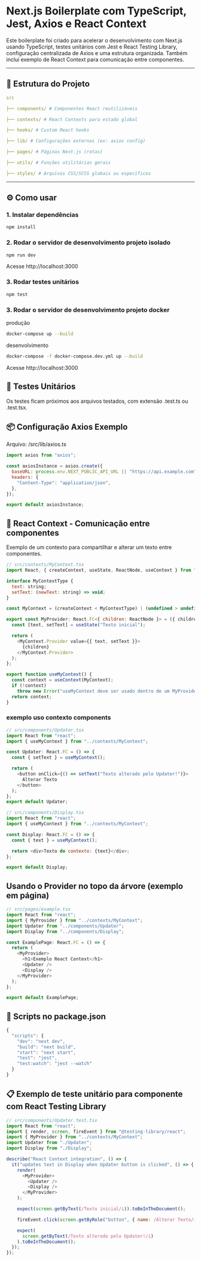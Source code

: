 # Next.js Boilerplate com TypeScript, Jest, Axios e React Context

Este boilerplate foi criado para acelerar o desenvolvimento com Next.js usando TypeScript, testes unitários com Jest e React Testing Library, configuração centralizada de Axios e uma estrutura organizada. Também inclui exemplo de React Context para comunicação entre componentes.

---

## 📁 Estrutura do Projeto

```yaml
src

├── components/ # Componentes React reutilizáveis

├── contexts/ # React Contexts para estado global

├── hooks/ # Custom React hooks

├── lib/ # Configurações externas (ex: axios config)

├── pages/ # Páginas Next.js (rotas)

├── utils/ # Funções utilitárias gerais

├── styles/ # Arquivos CSS/SCSS globais ou específicos
```

---

## ⚙️ Como usar

### 1. Instalar dependências

```bash
npm install
```

### 2. Rodar o servidor de desenvolvimento projeto isolado

```bash
npm run dev
```

Acesse http://localhost:3000

### 3. Rodar testes unitários

```bash
npm test
```

### 3. Rodar o servidor de desenvolvimento projeto docker

produção

```bash
docker-compose up --build
```

desenvolvimento

```bash
docker-compose -f docker-compose.dev.yml up --build
```

Acesse http://localhost:3000

## 🧪 Testes Unitários

Os testes ficam próximos aos arquivos testados, com extensão .test.ts ou .test.tsx.

## 📦 Configuração Axios Exemplo

Arquivo: /src/lib/axios.ts

```js
import axios from "axios";

const axiosInstance = axios.create({
  baseURL: process.env.NEXT_PUBLIC_API_URL || "https://api.example.com",
  headers: {
    "Content-Type": "application/json",
  },
});

export default axiosInstance;
```

## 🔄 React Context - Comunicação entre componentes

Exemplo de um contexto para compartilhar e alterar um texto entre componentes.

```js
// src/contexts/MyContext.tsx
import React, { createContext, useState, ReactNode, useContext } from "react";

interface MyContextType {
  text: string;
  setText: (newText: string) => void;
}

const MyContext = (createContext < MyContextType) | (undefined > undefined);

export const MyProvider: React.FC<{ children: ReactNode }> = ({ children }) => {
  const [text, setText] = useState("Texto inicial");

  return (
    <MyContext.Provider value={{ text, setText }}>
      {children}
    </MyContext.Provider>
  );
};

export function useMyContext() {
  const context = useContext(MyContext);
  if (!context)
    throw new Error("useMyContext deve ser usado dentro de um MyProvider");
  return context;
}
```

### exemplo uso contexto components

```js
// src/components/Updater.tsx
import React from "react";
import { useMyContext } from "../contexts/MyContext";

const Updater: React.FC = () => {
  const { setText } = useMyContext();

  return (
    <button onClick={() => setText("Texto alterado pelo Updater!")}>
      Alterar Texto
    </button>
  );
};
export default Updater;
```

```js
// src/components/Display.tsx
import React from "react";
import { useMyContext } from "../contexts/MyContext";

const Display: React.FC = () => {
  const { text } = useMyContext();

  return <div>Texto do contexto: {text}</div>;
};

export default Display;
```

## Usando o Provider no topo da árvore (exemplo em página)

```js
// src/pages/example.tsx
import React from "react";
import { MyProvider } from "../contexts/MyContext";
import Updater from "../components/Updater";
import Display from "../components/Display";

const ExamplePage: React.FC = () => {
  return (
    <MyProvider>
      <h1>Exemplo React Context</h1>
      <Updater />
      <Display />
    </MyProvider>
  );
};

export default ExamplePage;
```

## 📑 Scripts no package.json

```js
{
  "scripts": {
    "dev": "next dev",
    "build": "next build",
    "start": "next start",
    "test": "jest",
    "test:watch": "jest --watch"
  }
}
```

## 📋 Exemplo de teste unitário para componente com React Testing Library

```js
// src/components/Updater.test.tsx
import React from "react";
import { render, screen, fireEvent } from "@testing-library/react";
import { MyProvider } from "../contexts/MyContext";
import Updater from "./Updater";
import Display from "./Display";

describe("React Context integration", () => {
  it("updates text in Display when Updater button is clicked", () => {
    render(
      <MyProvider>
        <Updater />
        <Display />
      </MyProvider>
    );

    expect(screen.getByText(/Texto inicial/i)).toBeInTheDocument();

    fireEvent.click(screen.getByRole("button", { name: /Alterar Texto/i }));

    expect(
      screen.getByText(/Texto alterado pelo Updater!/i)
    ).toBeInTheDocument();
  });
});
```
